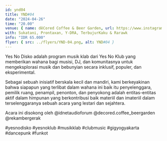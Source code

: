 ```yaml
---
id: ynd04
title: YND#04
date: "2024-04-26"
time: "20.00"
venue: { name: dêCored Coffee & Beer Garden, url: https://www.instagram.com/decored.coffee/ }
with: Sukatani, Prontaxan, Y-DRA, TerbujurKaku & Rarawk
info: "IDR 65.000"
flyer: { src: ../flyers/YND-04.png, alt: YND#04 }
---
```


Yes No Disko adalah program musik klab dari Yes No Klub yang memberikan wahana bagi musisi, DJ, dan komunitasnya untuk mengeksplorasi musik dan bebunyian secara inklusif, populer, dan eksperimental.

Sebagai sebuah inisiatif berskala kecil dan mandiri, kami berkeyakinan bahwa siapapun yang terlibat dalam wahana ini baik itu penyelenggara, pemilik ruang, penampil, penonton, dan penyokong adalah entitas-entitas aktif dalam himpunan yang berkontribusi baik materiil dan imateriil dalam terselenggaranya sebuah acara yang lestari dan sejahtera.

Acara ini disokong oleh @idnetaudioforum @decored.coffee_beergarden @rekambergerak

#yesnodisko #yesnoklub #musikklab #clubmusic #gigyogyakarta #dancepunk #funkot
